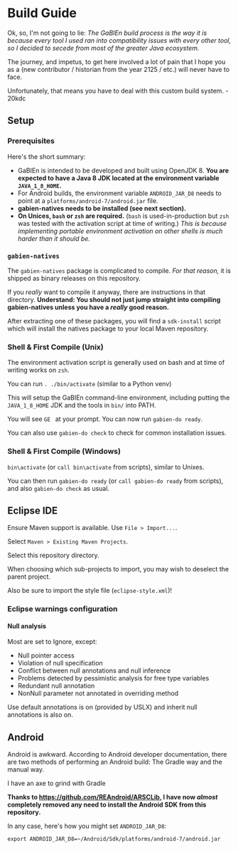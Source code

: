 # Build Guide

Ok, so, I'm not going to lie: _The GaBIEn build process is the way it is because every tool I used ran into compatibility issues with every other tool, so I decided to secede from most of the greater Java ecosystem._

The journey, and impetus, to get here involved a lot of pain that I hope you as a (new contributor / historian from the year 2125 / etc.) will never have to face. 

Unfortunately, that means you have to deal with this custom build system. \- 20kdc

## Setup

### Prerequisites

Here's the short summary:

* GaBIEn is intended to be developed and built using OpenJDK 8. **You are expected to have a Java 8 JDK located at the environment variable `JAVA_1_8_HOME`.**
* For Android builds, the environment variable `ANDROID_JAR_D8` needs to point at a `platforms/android-7/android.jar` file.
* **gabien-natives needs to be installed (see next section).**
* **On Unices, `bash` or `zsh` are required.** (`bash` is used-in-production but `zsh` was tested with the activation script at time of writing.) _This is because implementing portable environment activation on other shells is much harder than it should be._

### `gabien-natives`

The `gabien-natives` package is complicated to compile. *For that reason,* it is shipped as binary releases on this repository.

If you _really_ want to compile it anyway, there are instructions in that directory. **Understand: You should not just jump straight into compiling gabien-natives unless you have a _really_ good reason.**

After extracting one of these packages, you will find a `sdk-install` script which will install the natives package to your local Maven repository.

### Shell & First Compile (Unix)

The environment activation script is generally used on bash and at time of writing works on `zsh`.

You can run `. ./bin/activate` (similar to a Python venv)

This will setup the GaBIEn command-line environment, including putting the `JAVA_1_8_HOME` JDK and the tools in `bin/` into PATH.

You will see `GE ` at your prompt. You can now run `gabien-do ready`.

You can also use `gabien-do check` to check for common installation issues.

### Shell & First Compile (Windows)

`bin\activate` (or `call bin\activate` from scripts), similar to Unixes.

You can then run `gabien-do ready` (or `call gabien-do ready` from scripts), and also `gabien-do check` as usual.

## Eclipse IDE

Ensure Maven support is available. Use `File > Import...`.

Select `Maven > Existing Maven Projects`.

Select this repository directory.

When choosing which sub-projects to import, you may wish to deselect the parent project.

Also be sure to import the style file (`eclipse-style.xml`)!

### Eclipse warnings configuration

#### Null analysis

Most are set to Ignore, except:

* Null pointer access
* Violation of null specification
* Conflict between null annotations and null inference
* Problems detected by pessimistic analysis for free type variables
* Redundant null annotation
* NonNull parameter not annotated in overriding method

Use default annotations is on (provided by USLX) and inherit null annotations is also on.

## Android

Android is awkward. According to Android developer documentation, there are two methods of performing an Android build: The Gradle way and the manual way.

I have an axe to grind with Gradle

**Thanks to <https://github.com/REAndroid/ARSCLib>, I have now _almost_ completely removed any need to install the Android SDK from this repository.**

In any case, here's how you might set `ANDROID_JAR_D8`:

```
export ANDROID_JAR_D8=~/Android/Sdk/platforms/android-7/android.jar
```
